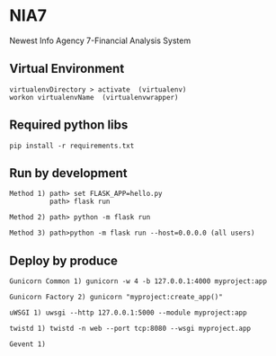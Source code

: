 # NIA7
Newest Info Agency 7-Financial Analysis System

## Virtual Environment  
    virtualenvDirectory > activate  (virtualenv)  
    workon virtualenvName  (virtualenvwrapper)  
## Required python libs  
    pip install -r requirements.txt  
## Run by development
    Method 1) path> set FLASK_APP=hello.py
              path> flask run
    
    Method 2) path> python -m flask run
    
    Method 3) path>python -m flask run --host=0.0.0.0 (all users)
    
## Deploy by produce
    Gunicorn Common 1) gunicorn -w 4 -b 127.0.0.1:4000 myproject:app
    
    Gunicorn Factory 2) gunicorn "myproject:create_app()"
    
    uWSGI 1) uwsgi --http 127.0.0.1:5000 --module myproject:app
    
    twistd 1) twistd -n web --port tcp:8080 --wsgi myproject.app
    
    Gevent 1) 